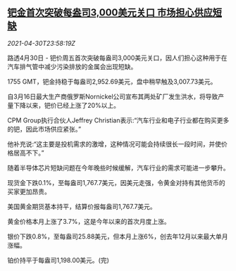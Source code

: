 <!--1619827265000-->
[钯金首次突破每盎司3,000美元关口 市场担心供应短缺](https://cn.reuters.com/article/global-precious-0430-fri-idCNKBS2CH2U3)
------

<div><i>2021-04-30T23:58:19Z</i></div><p>路透4月30日 - 钯价周五首次突破每盎司3,000美元关口，因人们担心这种用于在汽车排气管中减少污染排放的金属会出现短缺。</p><p>1755 GMT，钯金持稳于每盎司2,952.69美元，盘中稍早触及3,007.73美元。</p><p>自3月16日最大生产商俄罗斯Nornickel公司宣布其两处矿厂发生洪水，将导致产量下降以来，钯价已经上涨了20%以上。</p><p>CPM Group执行合伙人Jeffrey Christian表示:“汽车行业和电子行业都在购买更多的钯，因此市场供应紧张。”</p><p>他补充说:“这主要是投机需求的激增，这种情况可能会持续很长一段时间，并使价格居高不下。”</p><p>随着半导体芯片短缺问题在今年晚些时候缓解，汽车行业的需求可能进一步攀升。</p><p>现货金下跌0.1%，至每盎司1,767.7美元，因美元走强，令黄金对持有其他货币的买家更加昂贵。</p><p>美国黄金期货基本持平，结算价报每盎司1,767.7美元。</p><p>黄金价格本月上涨了3.7%，这是今年以来的首次月度上涨。</p><p>银价下跌0.8%，至每盎司25.88美元，但本月上涨6%，创去年12月以来最大单月涨幅。</p><p>铂价持平于每盎司1,198.00美元。(完)</p>
